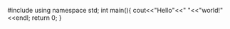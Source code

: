 #include<iostream>
using namespace std;
int main(){
          cout<<"Hello"<<" "<<"world!"<<endl;
          return 0;
          }
